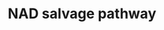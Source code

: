 ---
annotations:
- id: PW:0001375
  parent: classic metabolic pathway
  type: Pathway Ontology
  value: nicotinamide adenine dinucleotide biosynthesis, the salvage pathway
authors:
- M.Braymer
- MaintBot
- Ddigles
- Egonw
- DeSl
- Eweitz
description: ''
last-edited: 2021-05-20
organisms:
- Saccharomyces cerevisiae
redirect_from:
- /index.php/Pathway:WP171
- /instance/WP171
- /instance/WP171_r117313
revision: r117313
schema-jsonld:
- '@context': https://schema.org/
  '@id': https://wikipathways.github.io/pathways/WP171.html
  '@type': Dataset
  creator:
    '@type': Organization
    name: WikiPathways
  description: ''
  keywords:
  - ADP
  - AMP
  - ATP
  - D-ribose-5-phosphate
  - H2O
  - L-glutamate
  - L-glutamine
  - NAD
  - NH3
  - NMA1
  - NMA2
  - NPT1
  - NPV1
  - PNC1
  - PRPP
  - QNS1
  - adenosine diphosphate ribose
  - deamido-NAD
  - niacinamide
  - niacine
  - nicotinamide nucleotide
  - phosphate
  - pyrophosphate
  license: CC0
  name: NAD salvage pathway
seo: CreativeWork
title: NAD salvage pathway
wpid: WP171
---